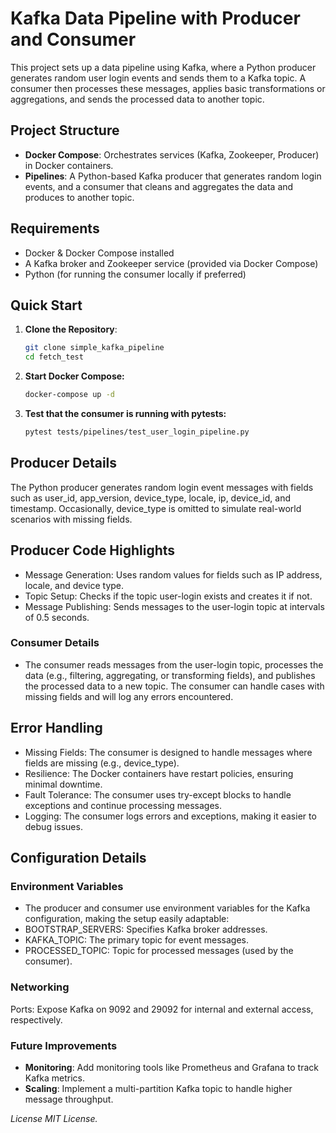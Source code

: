 # Kafka Data Pipeline with Producer and Consumer

This project sets up a data pipeline using Kafka, where a Python producer generates random user login events and sends them to a Kafka topic. A consumer then processes these messages, applies basic transformations or aggregations, and sends the processed data to another topic.

## Project Structure

- **Docker Compose**: Orchestrates services (Kafka, Zookeeper, Producer) in Docker containers.
- **Pipelines**: A Python-based Kafka producer that generates random login events, and a consumer that cleans and aggregates the data and produces to another topic.


## Requirements

- Docker & Docker Compose installed
- A Kafka broker and Zookeeper service (provided via Docker Compose)
- Python (for running the consumer locally if preferred)

## Quick Start

1. **Clone the Repository**: 
   ```bash
   git clone simple_kafka_pipeline
   cd fetch_test
    ```

2. **Start Docker Compose:**
    ```bash
    docker-compose up -d
    ```

3. **Test that the consumer is running with pytests:**
    ```bash 
    pytest tests/pipelines/test_user_login_pipeline.py
    ```

## Producer Details
The Python producer generates random login event messages with fields such as user_id, app_version, device_type, locale, ip, device_id, and timestamp. Occasionally, device_type is omitted to simulate real-world scenarios with missing fields.

## Producer Code Highlights
- Message Generation: Uses random values for fields such as IP address, locale, and device type.
- Topic Setup: Checks if the topic user-login exists and creates it if not.
- Message Publishing: Sends messages to the user-login topic at intervals of 0.5 seconds.

### Consumer Details
- The consumer reads messages from the user-login topic, processes the data (e.g., filtering, aggregating, or transforming fields), and publishes the processed data to a new topic. The consumer can handle cases with missing fields and will log any errors encountered.

## Error Handling
- Missing Fields: The consumer is designed to handle messages where fields are missing (e.g., device_type).
- Resilience: The Docker containers have restart policies, ensuring minimal downtime.
- Fault Tolerance: The consumer uses try-except blocks to handle exceptions and continue processing messages.
- Logging: The consumer logs errors and exceptions, making it easier to debug issues.

## Configuration Details
### Environment Variables
- The producer and consumer use environment variables for the Kafka configuration, making the setup easily adaptable:
- BOOTSTRAP_SERVERS: Specifies Kafka broker addresses.
- KAFKA_TOPIC: The primary topic for event messages.
- PROCESSED_TOPIC: Topic for processed messages (used by the consumer).

### Networking
Ports: Expose Kafka on 9092 and 29092 for internal and external access, respectively.

### Future Improvements
- **Monitoring**: Add monitoring tools like Prometheus and Grafana to track Kafka metrics.
- **Scaling**: Implement a multi-partition Kafka topic to handle higher message throughput.


_License
MIT License._

